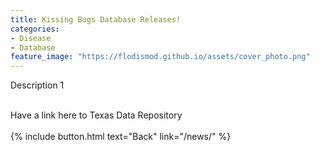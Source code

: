 ```yaml
---
title: Kissing Bugs Database Releases!
categories:
- Disease
- Database
feature_image: "https://flodismod.github.io/assets/cover_photo.png"
---
```


Description 1
<!-- more -->
<br />
Have a link here to Texas Data Repository
<br />
<br />
{% include button.html text="Back" link="/news/" %}
